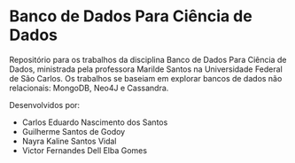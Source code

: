# Banco de Dados Para Ciência de Dados

Repositório para os trabalhos da disciplina Banco de Dados Para Ciência de Dados, ministrada pela professora Marilde Santos na Universidade Federal de São Carlos. Os trabalhos se baseiam em explorar bancos de dados não relacionais: MongoDB, Neo4J e Cassandra.

Desenvolvidos por:
- Carlos Eduardo Nascimento dos Santos
- Guilherme Santos de Godoy
- Nayra Kaline Santos Vidal
- Victor Fernandes Dell Elba Gomes
